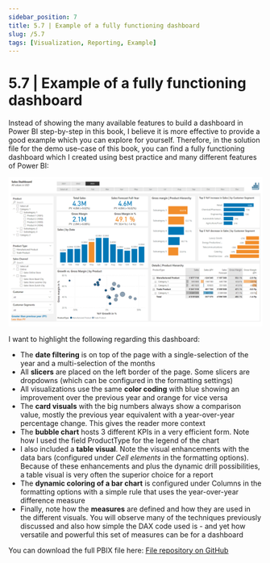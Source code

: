 ```yaml
---
sidebar_position: 7
title: 5.7 | Example of a fully functioning dashboard
slug: /5.7
tags: [Visualization, Reporting, Example]
---
```


# 5.7 | Example of a fully functioning dashboard

Instead of showing the many available features to build a dashboard in Power BI step-by-step in this book, I believe it is more effective to provide a good example which you can explore for yourself. Therefore, in the solution file for the demo use-case of this book, you can find a fully functioning dashboard which I created using best practice and many different features of Power BI:

![03-92](/img/img_book_03-92.png)

I want to highlight the following regarding this dashboard:

- The **date filtering** is on top of the page with a single-selection of the year and a multi-selection of the months
- All **slicers** are placed on the left border of the page. Some slicers are dropdowns (which can be configured in the formatting settings)
- All visualizations use the same **color coding** with blue showing an improvement over the previous year and orange for vice versa
- The **card visuals** with the big numbers always show a comparison value, mostly the previous year equivalent with a year-over-year percentage change. This gives the reader more context
- The **bubble chart** hosts 3 different KPIs in a very efficient form. Note how I used the field ProductType for the legend of the chart
- I also included a **table visual**. Note the visual enhancements with the data bars (configured under *Cell elements* in the formatting options). Because of these enhancements and plus the dynamic drill possibilities, a table visual is very often the superior choice for a report
- The **dynamic coloring of a bar chart** is configured under Columns in the formatting options with a simple rule that uses the year-over-year difference measure
- Finally, note how the **measures** are defined and how they are used in the different visuals. You will observe many of the techniques previously discussed and also how simple the DAX code used is - and yet how versatile and powerful this set of measures can be for a dashboard

You can download the full PBIX file here: [<ins>File repository on GitHub</ins>](https://github.com/jon-cajacob/bi-with-power-bi)